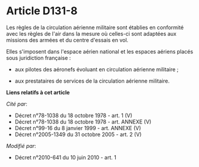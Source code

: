 # Article D131-8

Les règles de la circulation aérienne militaire sont établies en conformité avec les règles de l'air dans la mesure où
celles-ci sont adaptées aux missions des armées et du centre d'essais en vol. 

Elles s'imposent dans l'espace aérien national et les espaces aériens placés sous juridiction française : 

- aux pilotes des aéronefs évoluant en circulation aérienne militaire ; 

- aux prestataires de services de la circulation aérienne militaire.

**Liens relatifs à cet article**

_Cité par_:

  - Décret n°78-1038 du 18 octobre 1978 - art. 1 (V)
  - Décret n°78-1038 du 18 octobre 1978 - art. ANNEXE (V)
  - Décret n°99-16 du 8 janvier 1999 - art. ANNEXE (V)
  - Décret n°2005-1349 du 31 octobre 2005 - art. 2 (V)

_Modifié par_:

  - Décret n°2010-641 du 10 juin 2010 - art. 1
